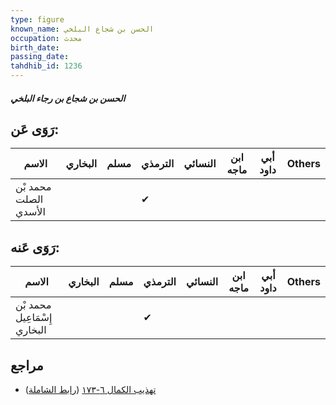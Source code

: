 ```yaml
---
type: figure
known_name: الحسن بن شجاع البلخي
occupation: محدث
birth_date:
passing_date:
tahdhib_id: 1236
---
```

##### الحسن بن شجاع بن رجاء البلخي

## رَوَى عَن:
| الاسم                 | البخاري | مسلم | الترمذي | النسائي | ابن ماجه | أبي داود | Others |
| --------------------- | ------- | ---- | ------- | ------- | -------- | -------- | ------ |
| محمد بْن الصلت الأسدي |         |      | ✔       |         |          |          |        |
## رَوَى عَنه:
| الاسم                        | البخاري | مسلم | الترمذي | النسائي | ابن ماجه | أبي داود | Others |
| ---------------------------- | ------- | ---- | ------- | ------- | -------- | -------- | ------ |
| محمد بْن إِسْمَاعِيل البخاري |         |      | ✔       |         |          |          |        |
## مراجع
- [تهذيب الكمال ٦-١٧٣](obsidian://open?vault=Tahdhib-al-Kamal&file=Figures/١٢٣٦-الحسن%20بن%20شجاع%20بن%20رجاء%20البلخي) ([رابط الشاملة](https://shamela.ws/book/3722/2837))
